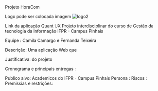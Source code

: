 Projeto HoraCom 

Logo pode ser colocada imagem ![logo2](https://github.com/fernandat87/projetohoracom/assets/114197402/ff02be9e-6ed8-4fc5-b916-62e737d5438b)


Link da aplicação Quant UX
Projeto interdisciplinar do curso de Gestão da tecnologia da Informação IFPR - Campus Pinhais 

Equipe : Camila Camargo e Fernanda Teixeira

Descrição: Uma aplicação Web que 

Justificativa: do projeto 

Cronograma e principais entregas :

Publico alvo: Academicos do IFPR - Campus Pinhais 
Persona : 
Riscos : 
Premissias e restrições: 






